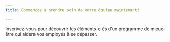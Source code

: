 ```yaml
---
title: Commencez à prendre soin de votre équipe maintenant!

---
```

Inscrivez-vous pour découvrir les éléments-clés d'un programme de mieux-être qui aidera vos employés à se dépasser.